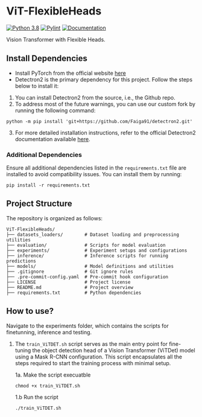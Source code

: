 # ViT-FlexibleHeads
[![Python 3.8](https://img.shields.io/badge/python-=%3E3.8-blue.svg)](https://www.python.org/downloads/release/python-3816/)
[![Pylint](https://github.com/Faiga91/ViT-FlexibleHeads/actions/workflows/pylint.yml/badge.svg)](https://github.com/Faiga91/ViT-FlexibleHeads/actions/workflows/pylint.yml)
[![Documentation](https://img.shields.io/badge/api-reference-blue.svg)](https://faiga91.github.io/ViT-FlexibleHeads)


Vision Transformer with Flexible Heads. 


## Install Dependencies
- Install PyTorch from the official website [here](https://pytorch.org/get-started/locally/)
- Detectron2 is the primary dependency for this project. Follow the steps below to install it:

1. You can install Detectron2 from the source, i.e., the Github repo.
2. To address most of the future warnings, you can use our custom fork by running the following command:

```
python -m pip install 'git+https://github.com/Faiga91/detectron2.git'
```

3. For more detailed installation instructions, refer to the official Detectron2 documentation available [here](https://detectron2.readthedocs.io/en/latest/tutorials/install.html).

### Additional Dependencies

Ensure all additional dependencies listed in the `requirements.txt` file are installed to avoid compatibility issues. You can install them by running:

```
pip install -r requirements.txt
```

## Project Structure 
The repository is organized as follows: 

```plaintext
ViT-FlexibleHeads/
├── datasets_loaders/        # Dataset loading and preprocessing utilities
├── evaluation/              # Scripts for model evaluation
├── experiments/             # Experiment setups and configurations
├── inference/               # Inference scripts for running predictions
├── models/                  # Model definitions and utilities
├── .gitignore               # Git ignore rules
├── .pre-commit-config.yaml  # Pre-commit hook configuration
├── LICENSE                  # Project license
├── README.md                # Project overview
├── requirements.txt         # Python dependencies
```

## How to use? 
Navigate to the experiments folder, which contains the scripts for finetunning, inference and testing.

1. The `train_ViTDET.sh` script serves as the main entry point for fine-tuning the object detection head of a Vision Transformer (ViTDet) model using a Mask R-CNN configuration. This script encapsulates all the steps required to start the training process with minimal setup.


    1a. Make the script execuatble 
    ```
    chmod +x train_ViTDET.sh
    ```
    1.b Run the script 

    ```
    ./train_ViTDET.sh
    ```

